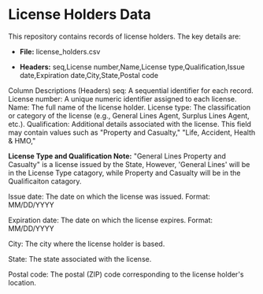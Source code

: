 # License Holders Data

This repository contains records of license holders. The key details are:
- **File:** license_holders.csv  

- **Headers:** seq,License number,Name,License type,Qualification,Issue date,Expiration date,City,State,Postal code

Column Descriptions (Headers)
seq: A sequential identifier for each record.
License number:   A unique numeric identifier assigned to each license.
Name:   The full name of the license holder.
License type: The classification or category of the license (e.g., General Lines Agent, Surplus Lines Agent, etc.).
Qualification:   Additional details associated with the license. This field may contain values such as "Property and Casualty," "Life, Accident, Health & HMO," 

**License Type and Qualification Note:**  "General Lines Property and Casualty" is a license issued by the State, However, 'General Lines' will be in the License Type catagory, while Property and Casualty will be in the Qualificaiton catagory.   

Issue date:
The date on which the license was issued. Format: MM/DD/YYYY

Expiration date: The date on which the license expires. Format: MM/DD/YYYY

City: The city where the license holder is based.

State: The state associated with the license.

Postal code: The postal (ZIP) code corresponding to the license holder's location.
